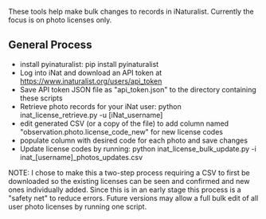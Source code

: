 These tools help make bulk changes to records in iNaturalist. Currently the focus is on photo licenses only.


## General Process

- install pyinaturalist:
		pip install pyinaturalist
- Log into iNat and download an API token at https://www.inaturalist.org/users/api_token
- Save API token JSON file as "api_token.json" to the directory containing these scripts
- Retrieve photo records for your iNat user:
		python inat_license_retrieve.py -u \[iNat_username\] 
- edit generated CSV (or a copy of the file) to add column named "observation.photo.license_code_new" for new license codes
- populate column with desired code for each photo and save changes
- Update license codes by running:
		python inat_license_bulk_update.py -i inat_\[username\]_photos_updates.csv 

NOTE: I chose to make this a two-step process requiring a CSV to first be downloaded so the existing licenses can be seen and confirmed and new ones individually added. Since this is in an early stage this process is a "safety net" to reduce errors. Future versions may allow a full bulk edit of all user photo licenses by running one script.